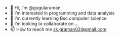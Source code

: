 - 👋 Hi, I’m @gogularaman
- 👀 I’m interested in programming and data analysis
- 🌱 I’m currently learning Bsc.computer science
- 💞️ I’m looking to collaborate on ...
- 📫 How to reach me sk.graman02@gmail.com

<!---
gogularaman/gogularaman is a ✨ special ✨ repository because its `README.md` (this file) appears on your GitHub profile.
You can click the Preview link to take a look at your changes.
--->
